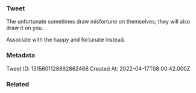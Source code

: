 ### Tweet
The unfortunate sometimes draw misfortune on themselves; they will also draw it on you.

Associate with the happy and fortunate instead.

### Metadata
Tweet ID: 1515601128892862466
Created At: 2022-04-17T08:00:42.000Z

### Related

